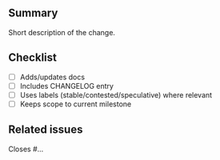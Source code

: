 ## Summary
Short description of the change.

## Checklist
- [ ] Adds/updates docs
- [ ] Includes CHANGELOG entry
- [ ] Uses labels (stable/contested/speculative) where relevant
- [ ] Keeps scope to current milestone

## Related issues
Closes #...
